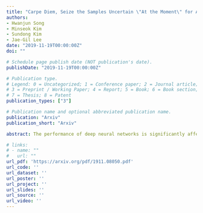 ```yaml
---
title: "Carpe Diem, Seize the Samples Uncertain \"At the Moment\" for Adaptive Batch Selection (Arxiv 2019)"
authors:
- Hwanjun Song
- Minseok Kim
- Sundong Kim
- Jae-Gil Lee
date: "2019-11-19T00:00:00Z"
doi: ""

# Schedule page publish date (NOT publication's date).
publishDate: "2019-11-19T00:00:00Z"

# Publication type.
# Legend: 0 = Uncategorized; 1 = Conference paper; 2 = Journal article;
# 3 = Preprint / Working Paper; 4 = Report; 5 = Book; 6 = Book section;
# 7 = Thesis; 8 = Patent
publication_types: ["3"]

# Publication name and optional abbreviated publication name.
publication: "Arxiv"
publication_short: "Arxiv"

abstract: The performance of deep neural networks is significantly affected by how well mini-batches are constructed. In this paper, we propose a novel adaptive batch selection algorithm called Recency Bias that exploits the uncertain samples predicted inconsistently in recent iterations. The historical label predictions of each sample are used to evaluate its predictive uncertainty within a sliding window. By taking advantage of this design, Recency Bias not only accelerates the training step but also achieves a more accurate network. We demonstrate the superiority of Recency Bias by extensive evaluation on two independent tasks. Compared with existing batch selection methods, the results showed that Recency Bias reduced the test error by up to 20.5% in a fixed wall-clock training time. At the same time, it improved the training time by up to 59.3% to reach the same test error

# links:
# - name: ""
#   url: ""
url_pdf: 'https://arxiv.org/pdf/1911.08050.pdf'
url_code: ''
url_dataset: ''
url_poster: ''
url_project: ''
url_slides: ''
url_source: ''
url_video: ''
---
```


